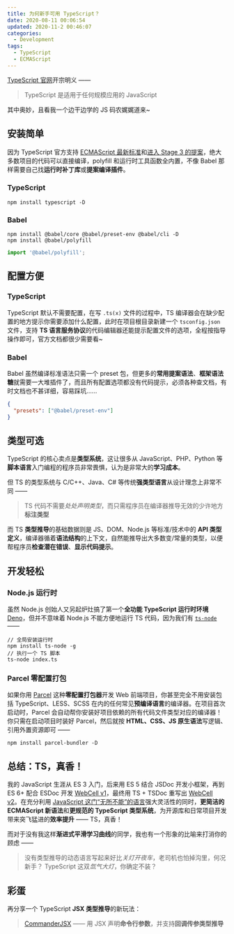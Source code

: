 ```yaml
---
title: 为何新手可用 TypeScript？
date: 2020-08-11 00:06:54
updated: 2020-11-2 00:46:07
categories:
  - Development
tags:
  - TypeScript
  - ECMAScript
---
```


[TypeScript 官网][1]开宗明义 ——

> TypeScript 是适用于任何规模应用的 JavaScript

其中奥妙，且看我一个边干边学的 JS 码农娓娓道来~

## 安装简单

因为 TypeScript 官方支持 [ECMAScript 最新标准][2]和[进入 Stage 3 的提案][3]，绝大多数项目的代码可以直接编译，polyfill 和运行时工具函数全内置，不像 Babel 那样需要自己找**运行时补丁库**或**提案编译插件**。

### TypeScript

```shell
npm install typescript -D
```

### Babel

```shell
npm install @babel/core @babel/preset-env @babel/cli -D
npm install @babel/polyfill
```

```javascript
import '@babel/polyfill';
```

## 配置方便

### TypeScript

TypeScript 默认不需要配置，在写 `.ts(x)` 文件的过程中，TS 编译器会在缺少配置的地方提示你需要添加什么配置，此时在项目根目录新建一个 `tsconfig.json` 文件，支持 **TS 语言服务协议**的代码编辑器还能提示配置文件的选项，全程按指导操作即可，官方文档都很少需要看~

### Babel

Babel 虽然编译标准语法只需一个 preset 包，但更多的**常用提案语法**、**框架语法糖**就需要一大堆插件了，而且所有配置选项都没有代码提示，必须各种查文档，有时文档也不甚详细，容易踩坑……

```json
{
  "presets": ["@babel/preset-env"]
}
```

## 类型可选

TypeScript 的核心卖点是**类型系统**，这让很多从 JavaScript、PHP、Python 等**脚本语言**入门编程的程序员非常畏惧，认为是非常大的**学习成本**。

但 TS 的类型系统与 C/C++、Java、C# 等传统**强类型语言**从设计理念上非常不同 ——

> TS 代码不需要*处处声明类型*，而只需程序员在编译器推导无效的少许地方**标注类型**

而 TS **类型推导**的基础数据则是 JS、DOM、Node.js 等标准/技术中的 **API 类型定义**，编译器循着**语法结构**的上下文，自然能推导出大多数变/常量的类型，以便帮程序员**检查潜在错误**、**显示代码提示**。

## 开发轻松

### Node.js 运行时

虽然 Node.js 创始人又另起炉灶搞了第一个**全功能 TypeScript 运行时环境** [Deno][4]，但并不意味着 Node.js 不能方便地运行 TS 代码，因为我们有 [`ts-node`][5] ——

```shell
// 全局安装运行时
npm install ts-node -g
// 执行一个 TS 脚本
ts-node index.ts
```

### Parcel 零配置打包

如果你用 [Parcel][6] 这种**零配置打包器**开发 Web 前端项目，你甚至完全不用安装包括 TypeScript、LESS、SCSS 在内的任何常见**预编译语言**的编译器。在项目首次启动时，Parcel 会自动帮你安装好项目依赖的所有代码文件类型对应的编译器！你只需在启动项目时装好 Parcel，然后就按 **HTML、CSS、JS 原生语法**写逻辑、引用外置资源即可 ——

```shell
npm install parcel-bundler -D
```

## 总结：TS，真香！

我的 JavaScript 生涯从 ES 3 入门，后来用 ES 5 结合 JSDoc 开发小框架，再到 ES 6+ 配合 ESDoc 开发 [WebCell v1][7]，最终用 TS + TSDoc 重写出 [WebCell v2][8]。在充分利用 [JavaScript 这门“无所不能”的语言][9]强大灵活性的同时，**更简洁的 ECMAScript 新语法**和**更规范的 TypeScript 类型系统**，为开源库和日常项目开发带来突飞猛进的**效率提升** —— TS，真香！

而对于没有我这样**渐进式平滑学习曲线**的同学，我也有一个形象的比喻来打消你的顾虑 ——

> 没有类型推导的动态语言写起来好比*关灯开夜车*，老司机也怕掉沟里，何况新手？
> TypeScript 这双*氙气大灯*，你确定不装？

## 彩蛋

再分享一个 TypeScript **JSX 类型推导**的新玩法：

> [CommanderJSX][10] —— 用 JSX 声明**命令行参数**，并支持**回调传参类型推导**

[1]: https://www.typescriptlang.org/zh/
[2]: https://tc39.es/ecma262/
[3]: https://jscig.github.io/#proposals?stage=3
[4]: https://www.denojs.cn/
[5]: https://github.com/TypeStrong/ts-node
[6]: https://zh.parceljs.org/
[7]: https://github.com/EasyWebApp/WebCell/tree/master
[8]: https://web-cell.dev/
[9]: /programming/javascript-in-one-word/
[10]: https://github.com/TechQuery/CommanderJSX

